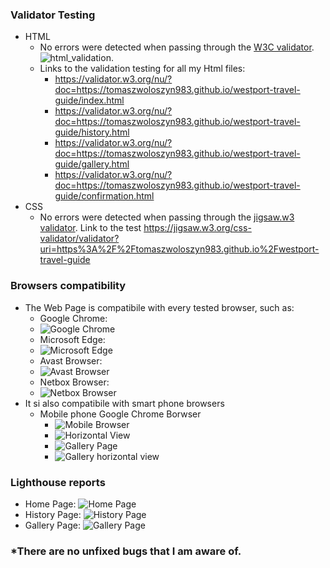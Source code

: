 ### **Validator Testing**
- HTML
    * No errors were detected when passing through the [W3C validator](https://validator.w3.org/nu/).
    ![html_validation](../assets/images/html_validator.jpg).
    * Links to the validation testing for all my Html files:
        * https://validator.w3.org/nu/?doc=https://tomaszwoloszyn983.github.io/westport-travel-guide/index.html
        * https://validator.w3.org/nu/?doc=https://tomaszwoloszyn983.github.io/westport-travel-guide/history.html
        * https://validator.w3.org/nu/?doc=https://tomaszwoloszyn983.github.io/westport-travel-guide/gallery.html
        * https://validator.w3.org/nu/?doc=https://tomaszwoloszyn983.github.io/westport-travel-guide/confirmation.html
- CSS
    * No errors were detected when passing through the [jigsaw.w3 validator](https://jigsaw.w3.org/css-validator). Link to the test
         https://jigsaw.w3.org/css-validator/validator?uri=https%3A%2F%2Ftomaszwoloszyn983.github.io%2Fwestport-travel-guide



### **Browsers compatibility**
- The Web Page is compatibile with every tested browser, such as:
    * Google Chrome:
     - ![Google Chrome](../assets/images/home_page_desctop_view_large_s.jpg)
    * Microsoft Edge: 
     - ![Microsoft Edge](../assets/images/microsoft_edge_large_view_s.jpg)
    * Avast Browser: 
     - ![Avast Browser](../assets/images/avast_medium_size_view_s.jpg)
    * Netbox Browser: 
     - ![Netbox Browser](../assets/images/netboxbrowser_medium_size_view_s.jpg)
- It si also compatibile with smart phone browsers
    * Mobile phone Google Chrome Borwser 
        * ![Mobile Browser](../assets/images/home_page_mobile_view_s.jpg)
        * ![Horizontal View](../assets/images/history_page_mobile_view_s.jpg)
        * ![Gallery Page](../assets/images/gallery_page_mobile_view_vertically_s.jpg)
        * ![Gallery horizontal view](../assets/images/gallery_page_mobile_view_horizontally_s.jpg)

### **Lighthouse reports**
- Home Page: 
        ![Home Page](../assets/images/lighthouse/lighthouse_report_home_page_s.jpg)
- History Page: 
        ![History Page](../assets/images/lighthouse/lighthouse_report_history_page_s.jpg)
- Gallery Page: 
        ![Gallery Page](../assets/images/lighthouse/lighthouse_report_gallery_page_s.jpg)

### *There are no unfixed bugs that I am aware of.

